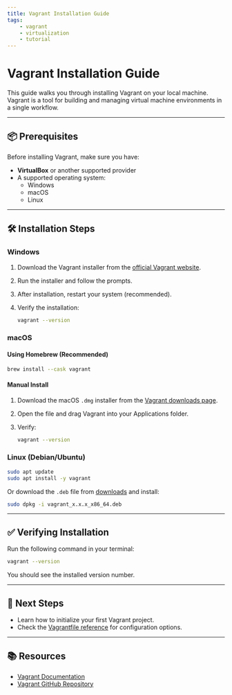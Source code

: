 ```yaml
---
title: Vagrant Installation Guide
tags:
    - vagrant
    - virtualization
    - tutorial
---
```


# Vagrant Installation Guide

This guide walks you through installing Vagrant on your local machine. Vagrant is a tool for building and managing virtual machine environments in a single workflow.

---

## 📦 Prerequisites

Before installing Vagrant, make sure you have:

- **VirtualBox** or another supported provider
- A supported operating system:
  - Windows
  - macOS
  - Linux

---

## 🛠 Installation Steps

### Windows
1. Download the Vagrant installer from the [official Vagrant website](https://www.vagrantup.com/downloads).
2. Run the installer and follow the prompts.
3. After installation, restart your system (recommended).
4. Verify the installation:

   ```sh
   vagrant --version
   ```

### macOS
#### Using Homebrew (Recommended)

```sh
brew install --cask vagrant
```

#### Manual Install
1. Download the macOS `.dmg` installer from the [Vagrant downloads page](https://www.vagrantup.com/downloads).
2. Open the file and drag Vagrant into your Applications folder.
3. Verify:

   ```sh
   vagrant --version
   ```

### Linux (Debian/Ubuntu)

```sh
sudo apt update
sudo apt install -y vagrant
```

Or download the `.deb` file from [downloads](https://www.vagrantup.com/downloads) and install:

```sh
sudo dpkg -i vagrant_x.x.x_x86_64.deb
```

---

## ✅ Verifying Installation

Run the following command in your terminal:

```sh
vagrant --version
```

You should see the installed version number.

---

## 🚀 Next Steps
- Learn how to initialize your first Vagrant project.
- Check the [Vagrantfile reference](https://www.vagrantup.com/docs/vagrantfile) for configuration options.

---

## 📚 Resources
- [Vagrant Documentation](https://www.vagrantup.com/docs)
- [Vagrant GitHub Repository](https://github.com/hashicorp/vagrant)
